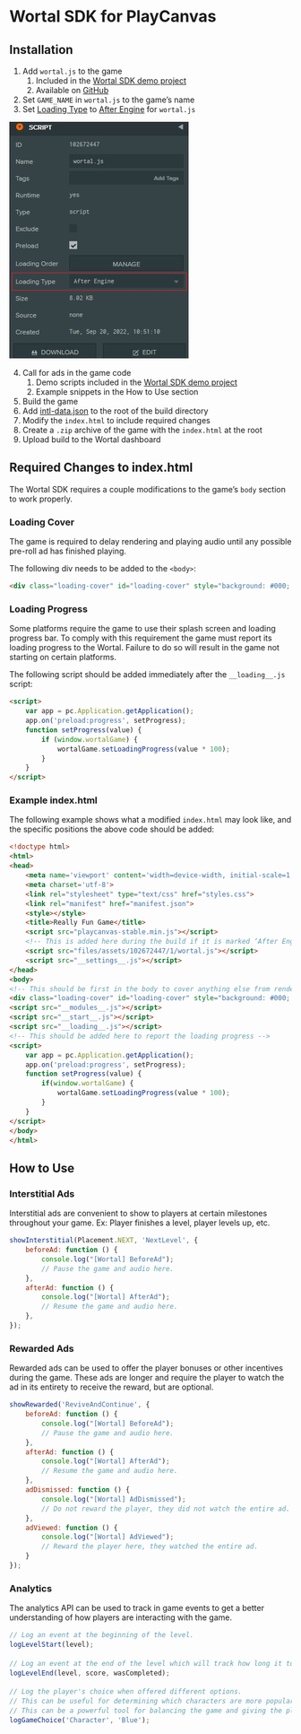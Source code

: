 # Wortal SDK for PlayCanvas

## Installation
1. Add `wortal.js` to the game
    1. Included in the [Wortal SDK demo project](https://playcanvas.com/project/984829)
    2. Available on [GitHub](https://github.com/Digital-Will-Inc/html5-games/blob/main/Utils/wortal.js)
2. Set `GAME_NAME` in `wortal.js` to the game’s name
3. Set [Loading Type](https://developer.playcanvas.com/en/user-manual/scripting/loading-order/) to [After Engine](https://developer.playcanvas.com/en/user-manual/scripting/application-lifecyle/) for `wortal.js`

![Loading Type Settings](/docs/img/loading-type.png)

4. Call for ads in the game code
    1. Demo scripts included in the [Wortal SDK demo project](https://playcanvas.com/project/984829)
    2. Example snippets in the How to Use section
5. Build the game
6. Add [intl-data.json](res/intl-data.json) to the root of the build directory
7. Modify the `index.html` to include required changes
8. Create a `.zip` archive of the game with the `index.html` at the root
9. Upload build to the Wortal dashboard

## Required Changes to index.html
The Wortal SDK requires a couple modifications to the game’s `body` section to work properly.

### Loading Cover
The game is required to delay rendering and playing audio until any possible pre-roll ad has finished playing.

The following div needs to be added to the `<body>`:
```html
<div class="loading-cover" id="loading-cover" style="background: #000; width: 100%; height: 100%; position: fixed; z-index: 100;"></div>
```

### Loading Progress
Some platforms require the game to use their splash screen and loading progress bar. To comply with this requirement the game must report its loading progress to the Wortal. Failure to do so will result in the game not starting on certain platforms.

The following script should be added immediately after the `__loading__.js` script:
```html
<script>
    var app = pc.Application.getApplication();
    app.on('preload:progress', setProgress);
    function setProgress(value) {
        if (window.wortalGame) {
            wortalGame.setLoadingProgress(value * 100);
        }
    }
</script>
```

### Example index.html
The following example shows what a modified `index.html` may look like, and the specific positions the above code should be added:

```html
<!doctype html>
<html>
<head>
    <meta name='viewport' content='width=device-width, initial-scale=1, maximum-scale=1, minimum-scale=1, user-scalable=no, viewport-fit=cover' />
    <meta charset='utf-8'>
    <link rel="stylesheet" type="text/css" href="styles.css">
    <link rel="manifest" href="manifest.json">
    <style></style>
    <title>Really Fun Game</title>
    <script src="playcanvas-stable.min.js"></script>
    <!-- This is added here during the build if it is marked ‘After Engine’ -->
    <script src="files/assets/102672447/1/wortal.js"></script>
    <script src="__settings__.js"></script>
</head>
<body>
<!-- This should be first in the body to cover anything else from rendering too early -->
<div class="loading-cover" id="loading-cover" style="background: #000; width: 100%; height: 100%; position: fixed; z-index: 100;"></div>
<script src="__modules__.js"></script>
<script src="__start__.js"></script>
<script src="__loading__.js"></script>
<!-- This should be added here to report the loading progress -->
<script>
    var app = pc.Application.getApplication();
    app.on('preload:progress', setProgress);
    function setProgress(value) {
        if(window.wortalGame) {
            wortalGame.setLoadingProgress(value * 100);
        }
    }
</script>
</body>
</html>
```

## How to Use
### Interstitial Ads
Interstitial ads are convenient to show to players at certain milestones throughout your game. Ex: Player finishes a level, player levels up, etc.
```javascript
showInterstitial(Placement.NEXT, 'NextLevel', {
    beforeAd: function () {
        console.log("[Wortal] BeforeAd");
        // Pause the game and audio here.
    },
    afterAd: function () {
        console.log("[Wortal] AfterAd");
        // Resume the game and audio here.
    },
});
```

### Rewarded Ads
Rewarded ads can be used to offer the player bonuses or other incentives during the game. These ads are longer and require the player to watch the ad in its entirety to receive the reward, but are optional.

```javascript
showRewarded('ReviveAndContinue', {
    beforeAd: function () {
        console.log("[Wortal] BeforeAd");
        // Pause the game and audio here.
    },
    afterAd: function () {
        console.log("[Wortal] AfterAd");
        // Resume the game and audio here.
    },
    adDismissed: function () {
        console.log("[Wortal] AdDismissed");
        // Do not reward the player, they did not watch the entire ad.
    },
    adViewed: function () {
        console.log("[Wortal] AdViewed");
        // Reward the player here, they watched the entire ad.
    }
});
```

### Analytics
The analytics API can be used to track in game events to get a better understanding of how players are interacting with the game.

```javascript
// Log an event at the beginning of the level.
logLevelStart(level);

// Log an event at the end of the level which will track how long it took the player to finish.
logLevelEnd(level, score, wasCompleted);

// Log the player's choice when offered different options.
// This can be useful for determining which characters are more popular, or paths are more commonly taken, etc.
// This can be a powerful tool for balancing the game and giving the players more of what they enjoy.
logGameChoice('Character', 'Blue');
```
